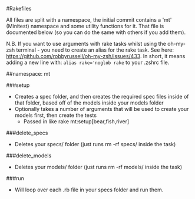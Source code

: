 #Rakefiles

All files are split with a namespace, the initial commit contains a 'mt' (Minitest) namespace and some utility functions for it. That file is documented below (so you can do the same with others if you add them).

N.B. If you want to use arguments with rake tasks whilst using the oh-my-zsh terminal - you need to create an alias for the rake task. See here: https://github.com/robbyrussell/oh-my-zsh/issues/433. In short, it means adding a new line with: `alias rake='noglob rake` to your .zshrc file.

##namespace: mt

###setup

* Creates a spec folder, and then creates the required spec files inside of that folder, based off of the models inside your models folder
* Optionally takes a number of arguments that will be used to create your models first, then create the tests
  * Passed in like rake mt:setup[bear,fish,river]

###delete_specs

* Deletes your specs/ folder (just runs rm -rf specs/ inside the task)

###delete_models

* Deletes your models/ folder (just runs rm -rf models/ inside the task)

###run

* Will loop over each .rb file in your specs folder and run them.
